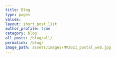 ```yaml
---
title: Blog
type: pages
values:
layout: short_post_list
author_profile: true	
category: blog
all_posts: /blog/all/
permalink: /blog/
image_path: assets/images/MV2021_postal_web.jpg
---
```

